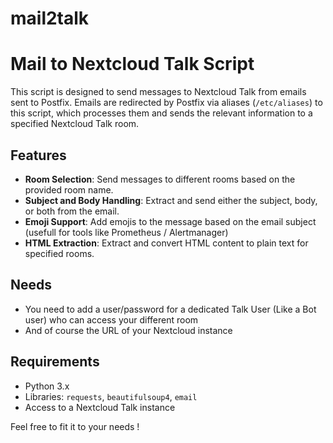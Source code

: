 # mail2talk

# Mail to Nextcloud Talk Script

This script is designed to send messages to Nextcloud Talk from emails sent to Postfix. Emails are redirected by Postfix via aliases (`/etc/aliases`) to this script, which processes them and sends the relevant information to a specified Nextcloud Talk room.

## Features

- **Room Selection**: Send messages to different rooms based on the provided room name.
- **Subject and Body Handling**: Extract and send either the subject, body, or both from the email.
- **Emoji Support**: Add emojis to the message based on the email subject (usefull for tools like Prometheus / Alertmanager)
- **HTML Extraction**: Extract and convert HTML content to plain text for specified rooms.

## Needs

- You need to add a user/password for a dedicated Talk User (Like a Bot user) who can access your different room
- And of course the URL of your Nextcloud instance

## Requirements

- Python 3.x
- Libraries: `requests`, `beautifulsoup4`, `email`
- Access to a Nextcloud Talk instance

Feel free to fit it to your needs !
